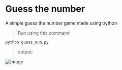 # Guess the number
A simple guess the number game made using python
>Run using this command
```
python guess_num.py
```
> output:

![image](https://user-images.githubusercontent.com/78685510/215517905-c2c8913d-211c-4c2f-85f8-aa8a9959c2f0.png)
